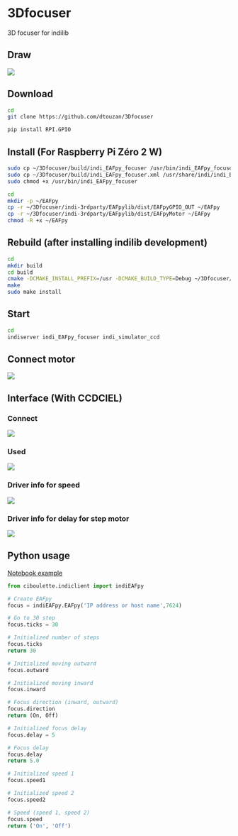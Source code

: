# 3Dfocuser
3D focuser for indilib

## Draw
<img src="draw.png">

## Download
```sh
cd
git clone https://github.com/dtouzan/3Dfocuser

pip install RPI.GPIO
```

## Install (For Raspberry Pi Zéro 2 W)
```sh
sudo cp ~/3Dfocuser/build/indi_EAFpy_focuser /usr/bin/indi_EAFpy_focuser
sudo cp ~/3Dfocuser/build/indi_EAFpy_focuser.xml /usr/share/indi/indi_EAFpy_focuser.xml
sudo chmod +x /usr/bin/indi_EAFpy_focuser

cd
mkdir -p ~/EAFpy
cp -r ~/3Dfocuser/indi-3rdparty/EAFpylib/dist/EAFpyGPIO_OUT ~/EAFpy
cp -r ~/3Dfocuser/indi-3rdparty/EAFpylib/dist/EAFpyMotor ~/EAFpy
chmod -R +x ~/EAFpy
```

## Rebuild (after installing indilib development)

```sh
cd
mkdir build
cd build
cmake -DCMAKE_INSTALL_PREFIX=/usr -DCMAKE_BUILD_TYPE=Debug ~/3Dfocuser/indi-3rdparty/indi_EAFpy_focuser
make
sudo make install
```

## Start 
```sh
cd
indiserver indi_EAFpy_focuser indi_simulator_ccd
```

## Connect motor
<img src="connect_motor.png">

## Interface (With CCDCIEL)
### Connect
<img src="connect.png">

### Used
<img src="ticks.png">

### Driver info for speed
<img src="speed.png">

### Driver info for delay for step motor
<img src="delay.png">

## Python usage
[Notebook example](https://github.com/dtouzan/ciboulette/blob/main/notebook/example-focuser.ipynb)
```python
from ciboulette.indiclient import indiEAFpy

# Create EAFpy
focus = indiEAFpy.EAFpy('IP address or host name',7624)

# Go to 30 step
focus.ticks = 30

# Initialized number of steps
focus.ticks
return 30

# Initialized moving outward
focus.outward

# Initialized moving inward
focus.inward

# Focus direction (inward, outward)
focus.direction
return (On, Off)

# Initialized focus delay
focus.delay = 5

# Focus delay
focus.delay
return 5.0

# Initialized speed 1
focus.speed1

# Initialized speed 2
focus.speed2

# Speed (speed 1, speed 2)
focus.speed
return ('On', 'Off')
```
